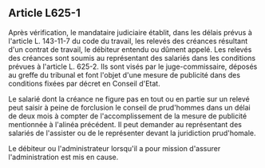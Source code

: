 Article L625-1
----
Après vérification, le mandataire judiciaire établit, dans les délais prévus à
l'article L. 143-11-7 du code du travail, les relevés des créances résultant
d'un contrat de travail, le débiteur entendu ou dûment appelé. Les relevés des
créances sont soumis au représentant des salariés dans les conditions prévues à
l'article L. 625-2. Ils sont visés par le juge-commissaire, déposés au greffe du
tribunal et font l'objet d'une mesure de publicité dans des conditions fixées
par décret en Conseil d'Etat.

Le salarié dont la créance ne figure pas en tout ou en partie sur un relevé peut
saisir à peine de forclusion le conseil de prud'hommes dans un délai de deux
mois à compter de l'accomplissement de la mesure de publicité mentionnée à
l'alinéa précédent. Il peut demander au représentant des salariés de l'assister
ou de le représenter devant la juridiction prud'homale.

Le débiteur ou l'administrateur lorsqu'il a pour mission d'assurer
l'administration est mis en cause.
